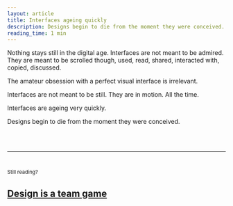 ```yaml
---
layout: article
title: Interfaces ageing quickly
description: Designs begin to die from the moment they were conceived.
reading_time: 1 min
---
```


Nothing stays still in the digital age. Interfaces are not meant to be admired. They are meant to be scrolled though, used, read, shared, interacted with, copied, discussed. 

The amateur obsession with a perfect visual interface is irrelevant. 

Interfaces are not meant to be still. They are in motion. All the time. 

Interfaces are ageing very quickly. 

Designs begin to die from the moment they were conceived. 

<hr style="margin-top: 60px; margin-bottom: 40px;">
<small>Still reading?</small>
<h2><a href="/writing/design-is-a-team-game/">Design is a team game</a></h2>